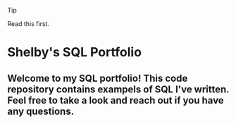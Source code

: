 > [!TIP]
> Read this first.

# Shelby's SQL Portfolio

## Welcome to my SQL portfolio! This code repository contains exampels of SQL I've written. Feel free to take a look and reach out if you have any questions.
